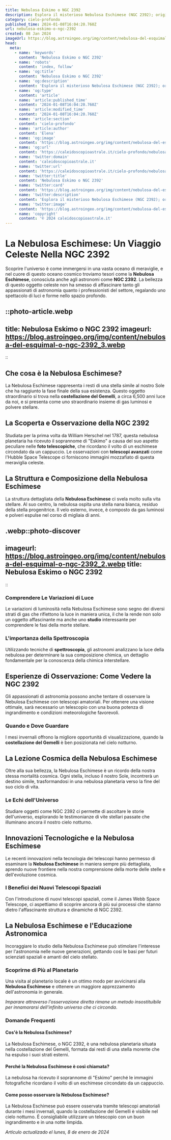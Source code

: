 ```yaml
---
title: Nebulosa Eskimo o NGC 2392
description: Esplora il misterioso Nebulosa Eschimese (NGC 2392); origini, struttura e miti in una guida completa e avvincente.
category: cielo-profondo
published_time: 2024-01-08T16:04:20.760Z
url: nebulosa-eskimo-o-ngc-2392
created: 08 Jan 2024
imageUrl: https://blog.astroingeo.org/img/content/nebulosa-del-esquimal-o-ngc-2392_3.webp
head:
  meta:
    - name: 'keywords'
      content: 'Nebulosa Eskimo o NGC 2392'
    - name: 'robots'
      content: 'index, follow'
    - name: 'og:title'
      content: 'Nebulosa Eskimo o NGC 2392'
    - name: 'og:description'
      content: 'Esplora il misterioso Nebulosa Eschimese (NGC 2392); origini, struttura e miti in una guida completa e avvincente.'
    - name: 'og:type'
      content: 'article'
    - name: 'article:published_time'
      content: '2024-01-08T16:04:20.760Z'
    - name: 'article:modified_time'
      content: '2024-01-08T16:04:20.760Z'
    - name: 'article:section'
      content: 'cielo-profondo'
    - name: 'article:author'
      content: 'Elena'
    - name: 'og:image'
      content: 'https://blog.astroingeo.org/img/content/nebulosa-del-esquimal-o-ngc-2392_3.webp'
    - name: 'og:url'
      content: 'https://caleidoscopioastrale.it/cielo-profondo/nebulosa-eskimo-o-ngc-2392'
    - name: 'twitter:domain'
      content: 'caleidoscopioastrale.it'
    - name: 'twitter:url'
      content: 'https://caleidoscopioastrale.it/cielo-profondo/nebulosa-eskimo-o-ngc-2392'
    - name: 'twitter:title'
      content: 'Nebulosa Eskimo o NGC 2392'
    - name: 'twitter:card'
      content: 'https://blog.astroingeo.org/img/content/nebulosa-del-esquimal-o-ngc-2392_3.webp'
    - name: 'twitter:description'
      content: 'Esplora il misterioso Nebulosa Eschimese (NGC 2392); origini, struttura e miti in una guida completa e avvincente.'
    - name: 'twitter:image'
      content: 'https://blog.astroingeo.org/img/content/nebulosa-del-esquimal-o-ngc-2392_3.webp'
    - name: 'copyright'
      content: '© 2024 caleidoscopioastrale.it'
---
```

# La Nebulosa Eschimese: Un Viaggio Celeste Nella NGC 2392

Scoprire l'universo è come immergersi in una vasta oceano di meraviglie, e nel cuore di questo oceano cosmico troviamo tesori come la **Nebulosa Eschimese**, conosciuta anche agli astronomi come **NGC 2392**. La bellezza di questo oggetto celeste non ha smesso di affascinare tanto gli appassionati di astronomia quanto i professionisti del settore, regalando uno spettacolo di luci e forme nello spazio profondo.

::photo-article.webp
---
title: Nebulosa Eskimo o NGC 2392
imageurl: https://blog.astroingeo.org/img/content/nebulosa-del-esquimal-o-ngc-2392_3.webp
---
::

## Che cosa è la Nebulosa Eschimese?

La Nebulosa Eschimese rappresenta i resti di una stella simile al nostro Sole che ha raggiunto la fase finale della sua esistenza. Questo oggetto straordinario si trova nella **costellazione del Gemelli**, a circa 6,500 anni luce da noi, e si presenta come uno straordinario insieme di gas luminosi e polvere stellare.

## La Scoperta e Osservazione della NGC 2392

Studiata per la prima volta da William Herschel nel 1787, questa nebulosa planetaria ha ricevuto il soprannome di "Eskimo" a causa del suo aspetto peculiare nelle **foto telescopiche**, che ricordano il volto di un eschimese circondato da un cappuccio. Le osservazioni con **telescopi avanzati** come l'Hubble Space Telescope ci forniscono immagini mozzafiato di questa meraviglia celeste.

## La Struttura e Composizione della Nebulosa Eschimese

La struttura dettagliata della **Nebulosa Eschimese** ci svela molto sulla vita stellare. Al suo centro, la nebulosa ospita una stella nana bianca, residuo della stella progenitrice. Il velo esterno, invece, è composto da gas luminosi e polveri espulse nel corso di migliaia di anni.

.webp::photo-discover
---
imageurl: https://blog.astroingeo.org/img/content/nebulosa-del-esquimal-o-ngc-2392_2.webp
title: Nebulosa Eskimo o NGC 2392
---
::

### Comprendere Le Variazioni di Luce

Le variazioni di luminosità nella Nebulosa Eschimese sono segno dei diversi strati di gas che riflettono la luce in maniera unica, il che la rende non solo un oggetto affascinante ma anche uno **studio** interessante per comprendere le fasi della morte stellare. 

### L'importanza della Spettroscopia

Utilizzando tecniche di **spettroscopia**, gli astronomi analizzano la luce della nebulosa per determinare la sua composizione chimica, un dettaglio fondamentale per la conoscenza della chimica interstellare.

## Esperienze di Osservazione: Come Vedere la NGC 2392

Gli appassionati di astronomia possono anche tentare di osservare la Nebulosa Eschimese con telescopi amatoriali. Per ottenere una visione ottimale, sarà necessario un telescopio con una buona potenza di ingrandimento e condizioni meteorologiche favorevoli.

### Quando e Dove Guardare

I mesi invernali offrono la migliore opportunità di visualizzazione, quando la **costellazione del Gemelli** è ben posizionata nel cielo notturno.

## La Lezione Cosmica della Nebulosa Eschimese

Oltre alla sua bellezza, la Nebulosa Eschimese è un ricordo della nostra stessa mortalità cosmica. Ogni stella, incluso il nostro Sole, incontrerà un destino simile, trasformandosi in una nebulosa planetaria verso la fine del suo ciclo di vita.

### Le Echi dell'Universo

Studiare oggetti come NGC 2392 ci permette di ascoltare le storie dell'universo, esplorando le testimonianze di vite stellari passate che illuminano ancora il nostro cielo notturno.

## Innovazioni Tecnologiche e la Nebulosa Eschimese

Le recenti innovazioni nella tecnologia dei telescopi hanno permesso di esaminare la **Nebulosa Eschimese** in maniera sempre più dettagliata, aprendo nuove frontiere nella nostra comprensione della morte delle stelle e dell'evoluzione cosmica.

### I Benefici dei Nuovi Telescopi Spaziali

Con l'introduzione di nuovi telescopi spaziali, come il James Webb Space Telescope, ci aspettiamo di scoprire ancora di più sui processi che stanno dietro l'affascinante struttura e dinamiche di NGC 2392.

## La Nebulosa Eschimese e l'Educazione Astronomica

Incoraggiare lo studio della Nebulosa Eschimese può stimolare l'interesse per l'astronomia nelle nuove generazioni, gettando così le basi per futuri scienziati spaziali e amanti del cielo stellato.

### Scoprirne di Più al Planetario

Una visita al planetario locale è un ottimo modo per avvicinarsi alla **Nebulosa Eschimese** e ottenere un maggiore apprezzamento dell'astronomia in generale. 

*Imparare attraverso l'osservazione diretta rimane un metodo insostituibile per innamorarsi dell'infinito universo che ci circonda*.

### Domande Frequenti

#### Cos'è la Nebulosa Eschimese?

La Nebulosa Eschimese, o NGC 2392, è una nebulosa planetaria situata nella costellazione del Gemelli, formata dai resti di una stella morente che ha espulso i suoi strati esterni.

#### Perché la Nebulosa Eschimese è così chiamata?

La nebulosa ha ricevuto il soprannome di "Eskimo" perché le immagini fotografiche ricordano il volto di un eschimese circondato da un cappuccio.

#### Come posso osservare la Nebulosa Eschimese?

La Nebulosa Eschimese può essere osservata tramite telescopi amatoriali durante i mesi invernali, quando la costellazione del Gemelli è visibile nel cielo notturno. È consigliabile utilizzare un telescopio con un buon ingrandimento e in una notte limpida.

_Artículo actualizado el lunes, 8 de enero de 2024_